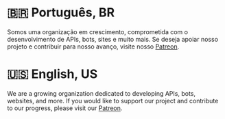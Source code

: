 # 🇧🇷 Português, BR

Somos uma organização em crescimento, comprometida com o desenvolvimento de APIs, bots, sites e muito mais. Se deseja apoiar nosso projeto e contribuir para nosso avanço, visite nosso [Patreon](https://patreon.com/jptn_games).

# 🇺🇸 English, US

We are a growing organization dedicated to developing APIs, bots, websites, and more. If you would like to support our project and contribute to our progress, please visit our [Patreon](https://patreon.com/jptn_games).
